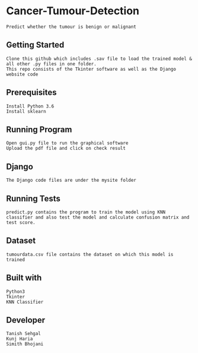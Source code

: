 # Cancer-Tumour-Detection

	Predict whether the tumour is benign or malignant

## Getting Started

	Clone this github which includes .sav file to load the trained model & all other .py files in one folder.
	This repo consists of the Tkinter software as well as the Django website code
	

## Prerequisites

	Install Python 3.6 
	Install sklearn

## Running Program
	Open gui.py file to run the graphical software
	Upload the pdf file and click on check result
## Django
	The Django code files are under the mysite folder
	
## Running Tests
	predict.py contains the program to train the model using KNN classifier and also test the model and calculate confusion matrix and test score.

## Dataset
	tumourdata.csv file contains the dataset on which this model is trained

## Built with 
	Python3
	Tkinter
	KNN Classifier

## Developer
	Tanish Sehgal 
	Kunj Haria
	Simith Bhojani

